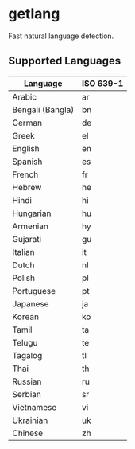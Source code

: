 # getlang

Fast natural language detection.

## Supported Languages

| Language       | ISO 639-1 | 
| -------------- | --------- |
| Arabic         | ar        |
| Bengali (Bangla) | bn      |
| German         | de        |
| Greek          | el        |
| English        | en        |
| Spanish        | es        |
| French         | fr        |
| Hebrew         | he        |
| Hindi          | hi        |
| Hungarian      | hu        |
| Armenian       | hy        |
| Gujarati       | gu        |
| Italian        | it        |
| Dutch          | nl        |
| Polish         | pl        |
| Portuguese     | pt        |
| Japanese       | ja        |
| Korean         | ko        |
| Tamil		 | ta        |
| Telugu         | te        |
| Tagalog        | tl        |
| Thai           | th        |
| Russian        | ru        |
| Serbian        | sr        |
| Vietnamese     | vi        |
| Ukrainian      | uk        |
| Chinese        | zh        |


